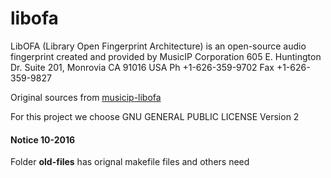 # libofa

LibOFA (Library Open Fingerprint Architecture) is an open-source audio fingerprint created and provided by MusicIP Corporation
605 E. Huntington Dr. Suite 201, Monrovia CA 91016 USA
Ph +1-626-359-9702  Fax +1-626-359-9827

Original sources from [musicip-libofa](https://code.google.com/archive/p/musicip-libofa/)

For this project we choose GNU GENERAL PUBLIC LICENSE Version 2

#### Notice 10-2016

Folder **old-files** has orignal makefile files and others need

